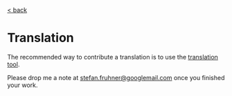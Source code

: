 [< back](index.md)

# Translation

The recommended way to contribute a translation is to use the
[translation tool](http://nightclock.rf.gd/smartringcontroller/). 

Please drop me a note at 
[stefan.fruhner@googlemail.com](mailto:stefan.fruhner@googlemail.com) once you 
finished your work.

